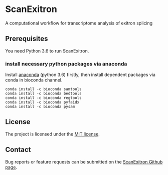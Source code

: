 # ScanExitron
A computational workflow for transcriptome analysis of exitron splicing


Prerequisites
----------------
You need Python 3.6 to run ScanExitron.

### install necessary python packages via anaconda
Install [anaconda](https://www.anaconda.com/download/) (python 3.6) firstly, then install dependent packages via conda in bioconda channel.
```
conda install -c bioconda samtools
conda install -c bioconda bedtools
conda install -c bioconda regtools
conda install -c bioconda pyfaidx
conda install -c bioconda pysam
```


License
----------------
The project is licensed under the [MIT license](https://opensource.org/licenses/MIT).

Contact
-----------------
Bug reports or feature requests can be submitted on the <a href="https://github.com/ylab-hi/ScanExitron/issues">ScanExitron Github page</a>.
